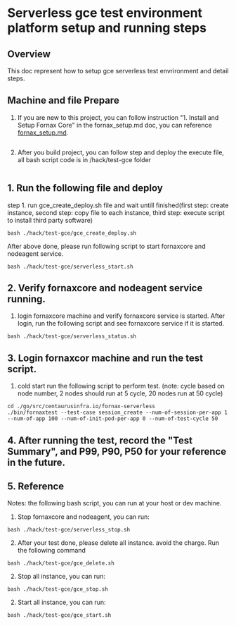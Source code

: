 # Serverless gce test environment platform setup and running steps

## Overview
This doc represent how to setup gce serverless test envrironment and detail steps.


## Machine and file Prepare
1. If you are new to this project, you can follow instruction "1. Install and Setup Fornax Core" in the fornax_setup.md doc, you can reference [fornax_setup.md](https://github.com/CentaurusInfra/fornax-serverless/blob/main/doc/fornax_setup.md).
```sh
```
2. After you build project, you can follow step and deploy the execute file, all bash script code is in /hack/test-gce folder
```sh
```

## 1. Run the following file and deploy

step 1. run gce_create_deploy.sh file and wait untill finished(first step: create instance, second step: copy file to each instance, third step: execute script to install third party software)

```script
bash ./hack/test-gce/gce_create_deploy.sh
```

After above done, please run following script to start fornaxcore and nodeagent service.

```script
bash ./hack/test-gce/serverless_start.sh
```

## 2. Verify fornaxcore and nodeagent service running.
1. login fornaxcore machine and verify fornaxcore service is started. After login, run the following script and see fornaxcore service if it is started.

```script
bash ./hack/test-gce/serverless_status.sh
```

## 3. Login fornaxcor machine and run the test script.

1. cold start
run the following script to perform test. (note: cycle based on node number, 2 nodes should run at 5 cycle, 20 nodes run at 50 cycle)

```script
cd ./go/src/centaurusinfra.io/fornax-serverless
./bin/fornaxtest --test-case session_create --num-of-session-per-app 1 --num-of-app 100 --num-of-init-pod-per-app 0 --num-of-test-cycle 50
```

## 4. After running the test, record the "Test Summary", and P99, P90, P50 for your reference in the future.


## 5. Reference
Notes: the following bash script, you can run at your host or dev machine.

1. Stop fornaxcore and nodeagent, you can run:
```script
bash ./hack/test-gce/serverless_stop.sh
```

2. After your test done, please delete all instance. avoid the charge. Run the following command
```script
bash ./hack/test-gce/gce_delete.sh
```

2. Stop all instance, you can run:
```script
bash ./hack/test-gce/gce_stop.sh
```

2. Start all instance, you can run:
```script
bash ./hack/test-gce/gce_start.sh
```
